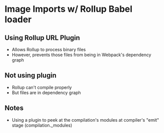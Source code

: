 # Image Imports w/ Rollup Babel loader

## Using Rollup URL Plugin
- Allows Rollup to process binary files
- However, prevents those files from being in Webpack's dependency graph

## Not using plugin
- Rollup can't compile properly
- But files are in dependency graph

## Notes
- Using a plugin to peek at the compilation's modules at compiler's "emit" stage (compilation._modules)
